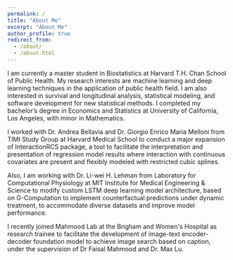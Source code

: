 ```yaml
---
permalink: /
title: "About Me"
excerpt: "About Me"
author_profile: true
redirect_from: 
  - /about/
  - /about.html
---
```


I am currently a master student in Biostatistics at Harvard T.H. Chan School of Public Health. My research interests are machine learning and deep learning techniques in the application of  public health field. I am also interested in survival and longitudinal analysis, statistical modeling, and software development for new statistical methods. I completed my bachelor’s degree in Economics and Statistics at University of California, Los Angeles, with minor in Mathematics. 

I worked with Dr. Andrea Bellavia and Dr. Giorgio Enrico Maria Melloni from TIMI Study Group at Harvard Medical School to conduct a major expansion of InteractionRCS package, a tool to facilitate the interpretation and presentation of regression model results where interaction with continuous covariates are present and flexibly modeled with restricted cubic splines. 

Also, I am working with Dr. Li-wei H. Lehman from Laboratory for Computational Physiology at MIT Institute for Medical Engineering & Science to modify custom LSTM deep learning model architecture, based on G-Computation to implement counterfactual predictions under dynamic treatment, to accommodate diverse datasets and improve model performance.

I recently joined Mahmood Lab at the Brigham and Women's Hospital as research trainee to facilitate the development of image-text encoder-decoder foundation model to achieve image search based on caption, under the supervision of Dr Faisal Mahmood and Dr. Max Lu. 

